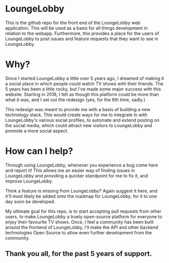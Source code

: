 # LoungeLobby

This is the github repo for the front end of the LoungeLobby web application. This will be used as a basis for 
all things development in relation to the webapp. Furthermore, this provides a place for the users of 
LoungeLobby to post issues and feature requests that they want to see in LoungeLobby.

# Why?
Since I started LoungeLobby a little over 5 years ago, I dreamed of making it a social place in which people 
could watch TV shows with their friends. The 5 years has been a little rocky, but I've made some major success 
with this website. Starting in 2018, I felt as though this platform could be more than what it was, and I set 
out the redesign (yes, for the 6th time, sadly.)

This redesign was meant to provide me with a basis of building a new technology stack. This would create ways 
for me to integrate in with LoungeLobby's various social profiles, to automate and extend posting on the social 
media, which could attract new visitors to LoungeLobby and promote a more social aspect.

# How can I help?
Through using LoungeLobby, whenever you experience a bug come here and report it! This allows me an easier way 
of finding issues in LoungeLobby and providing a quicker standpoint for me to fix it, and improve LoungeLobby.

Think a feature is missing from LoungeLobby? Again suggest it here, and it'll most likely be added onto the 
roadmap for LoungeLobby, for it to one day soon be developed.

My ultimate goal for this repo, is to start accepting pull requests from other users, to make LoungeLobby a 
truely open-source platform for everyone to enjoy their favourite TV shows.
Once, I feel a community has been built around the frontend of LoungeLobby, I'll make the API and other backend 
technologies Open Source to allow even further development from the community. 

## Thank you all, for the past 5 years of support.
